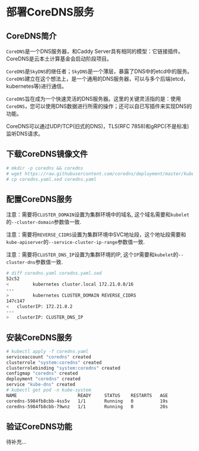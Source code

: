 # 部署CoreDNS服务

## CoreDNS简介

`CoreDNS`是一个DNS服务器，和Caddy Server具有相同的模型：它链接插件。CoreDNS是云本土计算基金会启动阶段项目。

`CoreDNS`是`SkyDNS`的继任者；`SkyDNS`是一个薄层，暴露了DNS中的etcd中的服务。`CoreDNS`建立在这个想法上，是一个通用的DNS服务器，可以与多个后端(etcd，kubernetes等)进行通信。

`CoreDNS`旨在成为一个快速灵活的DNS服务器。这里的关键灵活指的是：使用`CoreDNS`，您可以使用DNS数据进行所需的操作；还可以自已写插件来实现DNS的功能。

CoreDNS可以通过UDP/TCP(旧式的DNS)，TLS(RFC 7858)和gRPC(不是标准)监听DNS请求。

## 下载CoreDNS镜像文件

``` bash
# mkdir -p coredns && coredns
# wget https://raw.githubusercontent.com/coredns/deployment/master/kubernetes/coredns.yaml.sed
# cp coredns.yaml.sed coredns.yaml
```

## 配置CoreDNS服务

注意：需要将`CLUSTER_DOMAIN`设置为集群环境中的域名, 这个域名需要和`kubelet`的`--cluster-domain`参数值一致.

注意：需要将`REVERSE_CIDRS`设置为集群环境中SVC地址段，这个地址段需要和`kube-apiserver`的`--service-cluster-ip-range`参数值一致.

注意：需要将`CLUSTER_DNS_IP`设置为集群环境的IP, 这个`IP`需要和`kubelet`的`--cluster-dns`参数值一致.

``` bash
# diff coredns.yaml coredns.yaml.sed 
52c52
<         kubernetes cluster.local 172.21.0.0/16
---
>         kubernetes CLUSTER_DOMAIN REVERSE_CIDRS
147c147
<   clusterIP: 172.21.0.2
---
>   clusterIP: CLUSTER_DNS_IP
```
## 安装CoreDNS服务

``` bash
# kubectl apply -f coredns.yaml 
serviceaccount "coredns" created
clusterrole "system:coredns" created
clusterrolebinding "system:coredns" created
configmap "coredns" created
deployment "coredns" created
service "kube-dns" created
# kubectl get pod -n kube-system
NAME                       READY     STATUS    RESTARTS   AGE
coredns-5984fb8cbb-4ss5v   1/1       Running   0          19s
coredns-5984fb8cbb-79wnz   1/1       Running   0          20s
```
## 验证CoreDNS功能

待补充...
